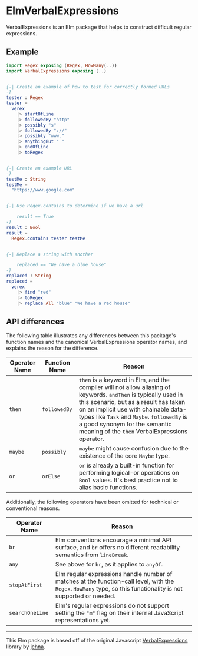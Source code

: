# ElmVerbalExpressions

VerbalExpressions is an Elm package that helps to construct difficult regular
expressions.

## Example

```elm
import Regex exposing (Regex, HowMany(..))
import VerbalExpressions exposing (..)


{-| Create an example of how to test for correctly formed URLs
-}
tester : Regex
tester =
  verex
    |> startOfLine
    |> followedBy "http"
    |> possibly "s"
    |> followedBy "://"
    |> possibly "www."
    |> anythingBut " "
    |> endOfLine
    |> toRegex


{-| Create an example URL
-}
testMe : String
testMe =
  "https://www.google.com"


{-| Use Regex.contains to determine if we have a url

    result == True
-}
result : Bool
result =
  Regex.contains tester testMe


{-| Replace a string with another

    replaced == "We have a blue house"
-}
replaced : String
replaced =
  verex
    |> find "red"
    |> toRegex
    |> replace All "blue" "We have a red house"
```

## API differences

The following table illustrates any differences between this package's function
names and the canonical VerbalExpressions operator names, and explains the
reason for the difference.

| Operator Name | Function Name | Reason |
|---------------|---------------|--------|
| `then`        | `followedBy`  | `then` is a keyword in Elm, and the compiler will not allow aliasing of keywords. `andThen` is typically used in this scenario, but as a result has taken on an implicit use with chainable data-types like `Task` and `Maybe`. `followedBy` is a good synonym for the semantic meaning of the `then` VerbalExpressions operator. |
| `maybe`       | `possibly`    | `maybe` might cause confusion due to the existence of the core `Maybe` type. |
| `or`          | `orElse`      | `or` is already a built-in function for performing logical-or operations on `Bool` values. It's best practice not to alias basic functions. |

Additionally, the following operators have been omitted for technical or conventional reasons.

| Operator Name   | Reason |
|-----------------|--------|
| `br`            | Elm conventions encourage a minimal API surface, and `br` offers no different readability semantics from `lineBreak`. |
| `any`           | See above for `br`, as it applies to `anyOf`. |
| `stopAtFirst`   | Elm regular expressions handle number of matches at the function-call level, with the `Regex.HowMany` type, so this functionality is not supported or needed. |
| `searchOneLine` | Elm's regular expressions do not support setting the `"m"` flag on their internal JavaScript representations yet. |

---

This Elm package is based off of the original Javascript
[VerbalExpressions](https://github.com/VerbalExpressions/JSVerbalExpressions)
library by [jehna](https://github.com/jehna/).
